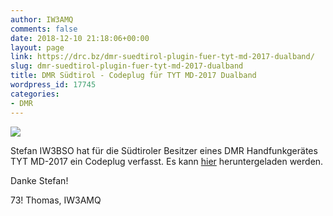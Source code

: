 ```yaml
---
author: IW3AMQ
comments: false
date: 2018-12-10 21:18:06+00:00
layout: page
link: https://drc.bz/dmr-suedtirol-plugin-fuer-tyt-md-2017-dualband/
slug: dmr-suedtirol-plugin-fuer-tyt-md-2017-dualband
title: DMR Südtirol - Codeplug für TYT MD-2017 Dualband
wordpress_id: 17745
categories:
- DMR
---
```


![](https://drc.bz/wp-content/uploads/2018/12/TYT_MD2017.jpg)

Stefan IW3BSO hat für die Südtiroler Besitzer eines DMR Handfunkgerätes TYT MD-2017 ein Codeplug verfasst. Es kann [hier](https://drc.bz/betriebsarten/digitalfunk/codeplugs/) heruntergeladen werden.

Danke Stefan!

73! Thomas, IW3AMQ
